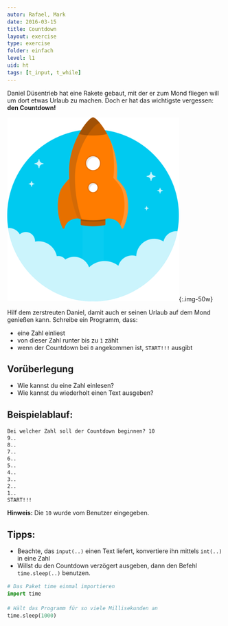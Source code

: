 ```yaml
---
autor: Rafael, Mark
date: 2016-03-15
title: Countdown
layout: exercise
type: exercise
folder: einfach
level: l1
uid: ht
tags: [t_input, t_while]
---
```



Daniel Düsentrieb hat eine Rakete gebaut, mit der er zum Mond fliegen
will um dort etwas Urlaub zu machen. Doch er hat das wichtigste
vergessen: **den Countdown!**

![Daniel und seine Rakete](rakete.png){:.img-50w}

Hilf dem zerstreuten Daniel, damit auch er seinen Urlaub auf dem Mond
genießen kann. Schreibe ein Programm, dass:  

- eine Zahl einliest
- von dieser Zahl runter bis zu `1` zählt
- wenn der Countdown bei `0` angekommen ist, `START!!!` ausgibt


## Vorüberlegung

- Wie kannst du eine Zahl einlesen?
- Wie kannst du wiederholt einen Text ausgeben?

## Beispielablauf:

```
Bei welcher Zahl soll der Countdown beginnen? 10
9..
8..
7..
6..
5..
4..
3..
2..
1..
START!!!
```

**Hinweis:** Die `10` wurde vom Benutzer eingegeben.

## Tipps:
- Beachte, das `input(..)` einen Text liefert, konvertiere ihn mittels `int(..)` in eine Zahl
- Willst du den Countdown verzögert ausgeben, dann den Befehl `time.sleep(..)` benutzen.

```python
# Das Paket time einmal importieren
import time

# Hält das Programm für so viele Millisekunden an
time.sleep(1000)
```  
